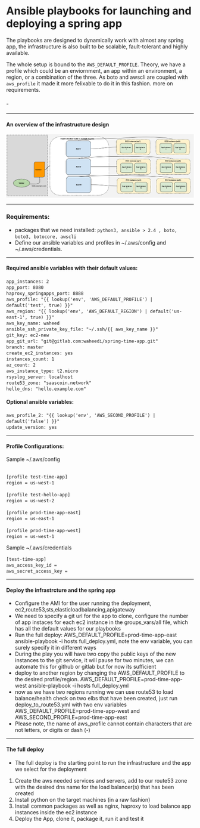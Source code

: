 # Ansible playbooks for launching and deploying a spring app

The playbooks are designed to dynamically work with almost any spring app, the infrastructure is also built to be scalable, fault-tolerant and highly available. 

The whole setup is bound to the `AWS_DEFAULT_PROFILE`. Theory, we have a profile which could be an enviornment, an app within an environment, a region, or a combination of the three. As boto and awscli are coupled with `aws_profile` it made it more felixable to do it in this fashion. more on requirements.


#### -

--- 

#### An overview of the infrastructure design

![alt text](aws-springapp-infrastructure.png)

---

### Requirements:

- packages that we need installed: `python3, ansible > 2.4 , boto, boto3, botocore, awscli`
- Define our ansible variables and profiles in ~/.aws/config and ~/.aws/credentials.

---
#### Required ansible variables with their default values:
```
app_instances: 2
app_port: 8080
haproxy_springapps_port: 8888
aws_profile: "{{ lookup('env', 'AWS_DEFAULT_PROFILE') | default('test', true) }}"
aws_region: "{{ lookup('env', 'AWS_DEFAULT_REGION') | default('us-east-1', true) }}"
aws_key_name: waheed
ansible_ssh_private_key_file: "~/.ssh/{{ aws_key_name }}"
git_key: ec2-new
app_git_url: "git@gitlab.com:waheedi/spring-time-app.git"
branch: master
create_ec2_instances: yes
instances_count: 1
az_count: 2
aws_instance_type: t2.micro
rsyslog_server: localhost
route53_zone: "saascoin.network"
hello_dns: "hello.example.com"
```
#### Optional ansible variables:

```
aws_profile_2: "{{ lookup('env', 'AWS_SECOND_PROFILE') | default('false') }}"
update_version: yes
```
---
#### Profile Configurations:

Sample ~/.aws/config 

```

[profile test-time-app]
region = us-west-1

[profile test-hello-app]
region = us-west-2

[profile prod-time-app-east]
region = us-east-1

[profile prod-time-app-west]
region = us-west-1

```
Sample ~/.aws/credentials
```
[test-time-app]
aws_access_key_id = 
aws_secret_access_key = 

```

---

#### Deploy the infrastrcture and the spring app
- Configure the AMI for the user running the deployment, ec2,route53,sts,elasticloadbalancing,apigateway
- We need to specify a git url for the app to clone, configure the number of app instaces for each ec2 instance in the groups_vars/all file, which has all the default values for our playbooks
- Run the full deploy: AWS_DEFAULT_PROFILE=prod-time-app-east ansible-playbook -i hosts full_deploy.yml, note the env variable, you can surely specify it in different ways
- During the play you will have two copy the public keys of the new instances to the git service, it will pause for two minutes, we can automate this for github or gitlab but for now its sufficient 
- deploy to another region by changing the AWS_DEFAULT_PROFILE to the desired profile/region. AWS_DEFAULT_PROFILE=prod-time-app-west ansible-playbook -i hosts full_deploy.yml
- now as we have two regions running we can use route53 to load balance/health check on two elbs that have been created, just run deploy_to_route53.yml with two env variables AWS_DEFAULT_PROFILE=prod-time-app-west and AWS_SECOND_PROFILE=prod-time-app-east
- Please note, the name of aws_profile cannot contain characters that are not letters, or digits or dash (-)

---
#### The full deploy
- The full deploy is the starting point to run the infrastructure and the app we select for the deployment
1. Create the aws needed services and servers, add to our route53 zone with the desired dns name for the load balancer(s) that has been created
2. Install python on the target machines (in a raw fashion)
3. Install common packages as well as nginx, haproxy to load balance app instances inside the ec2 instance
4. Deploy the App, clone it, package it, run it and test it
